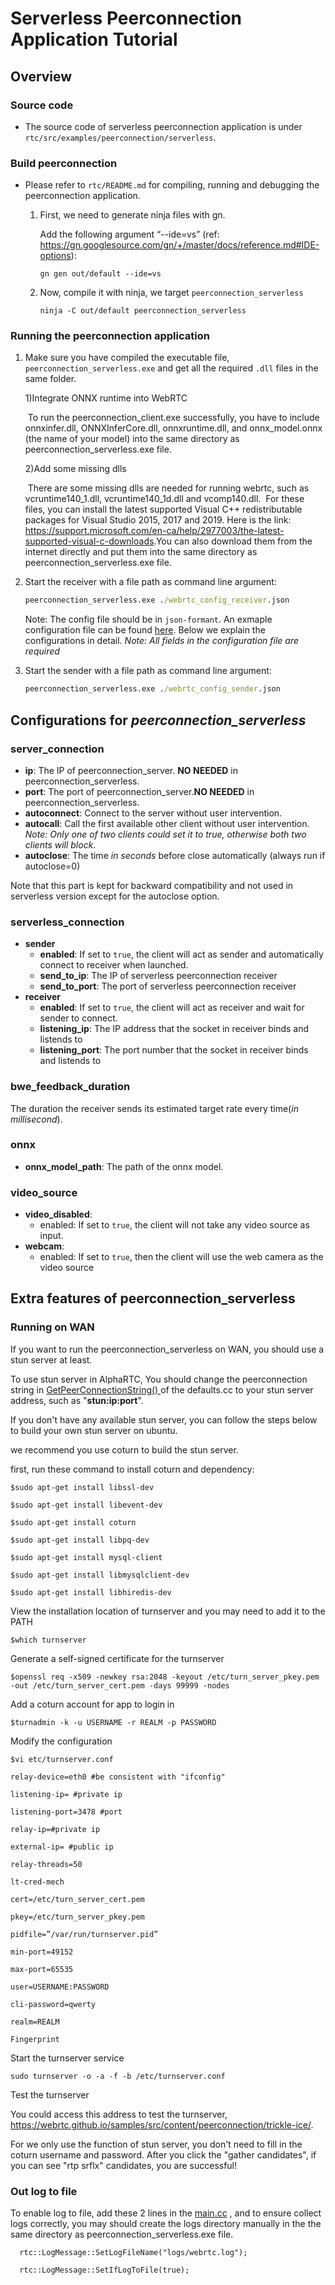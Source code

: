 # Serverless Peerconnection Application Tutorial

## Overview

### **Source code**

* The source code of serverless peerconnection application is under `rtc/src/examples/peerconnection/serverless`.
### **Build peerconnection**
* Please refer to `rtc/README.md` for compiling, running and debugging the peerconnection application.

  1. First, we need to generate ninja files with gn. 

     Add the following argument “--ide=vs” (ref: https://gn.googlesource.com/gn/+/master/docs/reference.md#IDE-options):

     ```
     gn gen out/default --ide=vs
     ```

  2. Now, compile it with ninja, we target `peerconnection_serverless`

     ```
     ninja -C out/default peerconnection_serverless
     ```
### **Running the peerconnection application**
1. Make sure you have compiled the executable file, `peerconnection_serverless.exe` and get all the required `.dll` files in the same folder.

    1)Integrate ONNX runtime into WebRTC

    ​	To run the peerconnection_client.exe successfully, you have to include onnxinfer.dll, ONNXInferCore.dll, onnxruntime.dll, and onnx_model.onnx (the name of your model) into the same directory as peerconnection_serverless.exe file.	

    2)Add some missing dlls

    ​	There are some missing dlls are needed for running webrtc, such as vcruntime140_1.dll,  vcruntime140_1d.dll and vcomp140.dll. 
    ​	For these files, you can install the latest supported Visual C++ redistributable packages for Visual Studio 2015, 2017 and 2019. Here is the link: https://support.microsoft.com/en-ca/help/2977003/the-latest-supported-visual-c-downloads.
    ​	You can also download them from the internet directly and put them into the same directory as peerconnection_serverless.exe file.


2. Start the receiver with a file path as command line argument:  
    ```cmd
    peerconnection_serverless.exe ./webrtc_config_receiver.json
    ```
    Note: The config file should be in `json-formant`. An exmaple configuration file can be found [here](./webrtc_config_receiver.json).  Below we explain the configurations in detail. *Note: All fields in the configuration file are required*  

3. Start the sender with a file path as command line argument:  
    ```cmd
    peerconnection_serverless.exe ./webrtc_config_sender.json
    ```

## Configurations for *peerconnection_serverless*

### **server_connection**
- **ip**: The IP of peerconnection_server. **NO NEEDED** in peerconnection_serverless.
- **port**: The port of peerconnection_server.**NO NEEDED** in peerconnection_serverless.
- **autoconnect**: Connect to the server without user intervention.
- **autocall**: Call the first available other client without user intervention. *Note: Only one of two clients could set it to true, otherwise both two clients will block*.
- **autoclose**: The time *in seconds* before close automatically (always run if autoclose=0)
  

Note that this part is kept for backward compatibility and not used in serverless version except for the autoclose option.

### **serverless_connection**
- **sender**
  - **enabled**: If set to `true`, the client will act as sender and automatically connect to receiver when launched.
  - **send_to_ip**: The IP of serverless peerconnection receiver 
  - **send_to_port**: The port of serverless peerconnection receiver
- **receiver**
  - **enabled**: If set to `true`, the client will act as receiver and wait for sender to connect.
  - **listening_ip**: The IP address that the socket in receiver binds and listends to
  - **listening_port**: The port number that the socket in receiver binds and listends to

### **bwe_feedback_duration**
The duration the receiver sends its estimated target rate every time(*in millisecond*).

### **onnx**
- **onnx_model_path**: The path of the onnx model.

### **video_source**
- **video_disabled**:
    - enabled: If set to `true`, the client will not take any video source as input.
- **webcam**:
    - enabled: If set to `true`, then the client will use the web camera as the video source

## Extra features of peerconnection_serverless

### **Running on WAN**

If you want to run the peerconnection_serverless on WAN, you should use a stun server at least.

To use stun server in AlphaRTC, You should change the peerconnection string in [GetPeerConnectionString() ](https://msrasia.visualstudio.com/NetworkingResearchGroup/_git/AlphaRTC-src?path=%2Fexamples%2Fpeerconnection%2Fserverless%2Fdefaults.cc&version=GBmaster&line=45&lineEnd=45&lineStartColumn=47&lineEndColumn=77&lineStyle=plain)of the defaults.cc to your stun server address, such as "**stun:ip:port**".

If you don't have any available stun server, you can follow the steps below to build your own stun server on ubuntu.

we recommend you use coturn to build the stun server.

first, run these command to install coturn and dependency:

```
$sudo apt-get install libssl-dev 

$sudo apt-get install libevent-dev 

$sudo apt-get install coturn

$sudo apt-get install libpq-dev 

$sudo apt-get install mysql-client

$sudo apt-get install libmysqlclient-dev

$sudo apt-get install libhiredis-dev 
```

View the installation location of turnserver and you may need to add it to the PATH

```
$which turnserver
```

Generate a self-signed certificate for the turnserver

```
$openssl req -x509 -newkey rsa:2048 -keyout /etc/turn_server_pkey.pem -out /etc/turn_server_cert.pem -days 99999 -nodes 
```

Add a coturn account for app to login in

```
$turnadmin -k -u USERNAME -r REALM -p PASSWORD
```

Modify the configuration

```
$vi etc/turnserver.conf
```

```
relay-device=eth0 #be consistent with "ifconfig"

listening-ip= #private ip

listening-port=3478 #port

relay-ip=#private ip

external-ip= #public ip

relay-threads=50 

lt-cred-mech 

cert=/etc/turn_server_cert.pem 

pkey=/etc/turn_server_pkey.pem 

pidfile=”/var/run/turnserver.pid” 

min-port=49152

max-port=65535 

user=USERNAME:PASSWORD

cli-password=qwerty 

realm=REALM

Fingerprint
```

Start the turnserver service

```
sudo turnserver -o -a -f -b /etc/turnserver.conf 
```

Test the turnserver 

You could access this address to test the turnserver, https://webrtc.github.io/samples/src/content/peerconnection/trickle-ice/.

For we only use the function of stun server,  you don't need to fill in the coturn username and password. After you click the "gather candidates", if you can see "rtp srflx" candidates, you are successful!

### **Out log to file**

To enable log to file, add these 2 lines in the [main.cc](https://msrasia.visualstudio.com/NetworkingResearchGroup/_git/AlphaRTC-src?path=%2Fexamples%2Fpeerconnection%2Fserverless%2Fmain.cc&version=GBmaster&line=42&lineEnd=42&lineStartColumn=3&lineEndColumn=80&lineStyle=plain) , and to ensure collect logs correctly, you may should create the logs directory manually in the the same directory as peerconnection_serverless.exe file.

```
  rtc::LogMessage::SetLogFileName("logs/webrtc.log");

  rtc::LogMessage::SetIfLogToFile(true);
```

